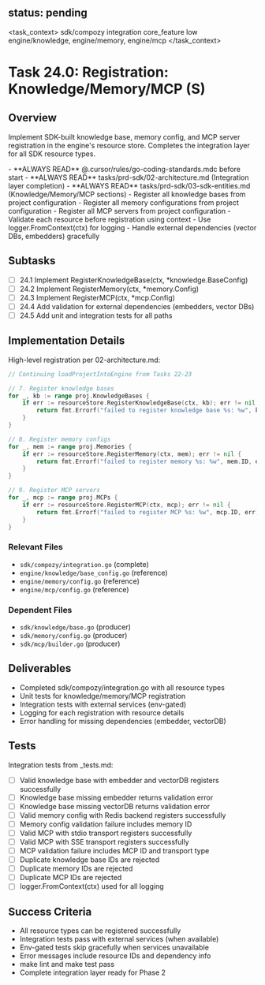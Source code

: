 ## status: pending

<task_context>
<domain>sdk/compozy</domain>
<type>integration</type>
<scope>core_feature</scope>
<complexity>low</complexity>
<dependencies>engine/knowledge, engine/memory, engine/mcp</dependencies>
</task_context>

# Task 24.0: Registration: Knowledge/Memory/MCP (S)

## Overview

Implement SDK-built knowledge base, memory config, and MCP server registration in the engine's resource store. Completes the integration layer for all SDK resource types.

<critical>
- **ALWAYS READ** @.cursor/rules/go-coding-standards.mdc before start
- **ALWAYS READ** tasks/prd-sdk/02-architecture.md (Integration layer completion)
- **ALWAYS READ** tasks/prd-sdk/03-sdk-entities.md (Knowledge/Memory/MCP sections)
</critical>

<requirements>
- Register all knowledge bases from project configuration
- Register all memory configurations from project configuration
- Register all MCP servers from project configuration
- Validate each resource before registration using context
- Use logger.FromContext(ctx) for logging
- Handle external dependencies (vector DBs, embedders) gracefully
</requirements>

## Subtasks

- [ ] 24.1 Implement RegisterKnowledgeBase(ctx, *knowledge.BaseConfig)
- [ ] 24.2 Implement RegisterMemory(ctx, *memory.Config)
- [ ] 24.3 Implement RegisterMCP(ctx, *mcp.Config)
- [ ] 24.4 Add validation for external dependencies (embedders, vector DBs)
- [ ] 24.5 Add unit and integration tests for all paths

## Implementation Details

High-level registration per 02-architecture.md:

```go
// Continuing loadProjectIntoEngine from Tasks 22-23

// 7. Register knowledge bases
for _, kb := range proj.KnowledgeBases {
    if err := resourceStore.RegisterKnowledgeBase(ctx, kb); err != nil {
        return fmt.Errorf("failed to register knowledge base %s: %w", kb.ID, err)
    }
}

// 8. Register memory configs
for _, mem := range proj.Memories {
    if err := resourceStore.RegisterMemory(ctx, mem); err != nil {
        return fmt.Errorf("failed to register memory %s: %w", mem.ID, err)
    }
}

// 9. Register MCP servers
for _, mcp := range proj.MCPs {
    if err := resourceStore.RegisterMCP(ctx, mcp); err != nil {
        return fmt.Errorf("failed to register MCP %s: %w", mcp.ID, err)
    }
}
```

### Relevant Files

- `sdk/compozy/integration.go` (complete)
- `engine/knowledge/base_config.go` (reference)
- `engine/memory/config.go` (reference)
- `engine/mcp/config.go` (reference)

### Dependent Files

- `sdk/knowledge/base.go` (producer)
- `sdk/memory/config.go` (producer)
- `sdk/mcp/builder.go` (producer)

## Deliverables

- Completed sdk/compozy/integration.go with all resource types
- Unit tests for knowledge/memory/MCP registration
- Integration tests with external services (env-gated)
- Logging for each registration with resource details
- Error handling for missing dependencies (embedder, vectorDB)

## Tests

Integration tests from _tests.md:

- [ ] Valid knowledge base with embedder and vectorDB registers successfully
- [ ] Knowledge base missing embedder returns validation error
- [ ] Knowledge base missing vectorDB returns validation error
- [ ] Valid memory config with Redis backend registers successfully
- [ ] Memory config validation failure includes memory ID
- [ ] Valid MCP with stdio transport registers successfully
- [ ] Valid MCP with SSE transport registers successfully
- [ ] MCP validation failure includes MCP ID and transport type
- [ ] Duplicate knowledge base IDs are rejected
- [ ] Duplicate memory IDs are rejected
- [ ] Duplicate MCP IDs are rejected
- [ ] logger.FromContext(ctx) used for all logging

## Success Criteria

- All resource types can be registered successfully
- Integration tests pass with external services (when available)
- Env-gated tests skip gracefully when services unavailable
- Error messages include resource IDs and dependency info
- make lint and make test pass
- Complete integration layer ready for Phase 2
